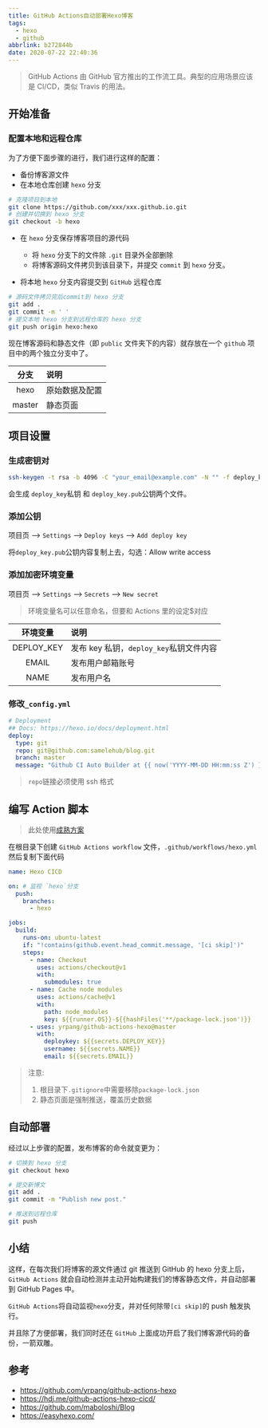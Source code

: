 ```yaml
---
title: GitHub Actions自动部署Hexo博客
tags:
  - hexo
  - github
abbrlink: b272844b
date: 2020-07-22 22:40:36
---
```


> GitHub Actions 由 GitHub 官方推出的工作流工具。典型的应用场景应该是 CI/CD，类似 Travis 的用法。

## 开始准备

### 配置本地和远程仓库

为了方便下面步骤的进行，我们进行这样的配置：

- 备份博客源文件
- 在本地仓库创建 `hexo` 分支

```sh
# 克隆项目到本地
git clone https://github.com/xxx/xxx.github.io.git
# 创建并切换到 hexo 分支
git checkout -b hexo
```

- 在 `hexo` 分支保存博客项目的源代码

  - 将 `hexo` 分支下的文件除 `.git` 目录外全部删除
  - 将博客源码文件拷贝到该目录下，并提交 `commit` 到 `hexo` 分支。

- 将本地 `hexo` 分支内容提交到 `GitHub` 远程仓库

```sh
# 源码文件拷贝完后commit到 hexo 分支
git add .
git commit -m ' '
# 提交本地 hexo 分支到远程仓库的 hexo 分支
git push origin hexo:hexo
```

现在博客源码和静态文件（即 `public` 文件夹下的内容）就存放在一个 `github` 项目中的两个独立分支中了。

|  分支  | 说明           |
| :----: | :------------- |
|  hexo  | 原始数据及配置 |
| master | 静态页面       |

## 项目设置

### 生成密钥对

```sh
ssh-keygen -t rsa -b 4096 -C "your_email@example.com" -N "" -f deploy_key
```

会生成 `deploy_key`私钥 和 `deploy_key.pub`公钥两个文件。

### 添加公钥

项目页 --> `Settings` --> `Deploy keys` --> `Add deploy key`

将`deploy_key.pub`公钥内容复制上去，勾选：Allow write access

### 添加加密环境变量

项目页 --> `Settings` --> `Secrets` --> `New secret`

> 环境变量名可以任意命名，但要和 Actions 里的设定\$对应

|  环境变量  | 说明                                    |
| :--------: | :-------------------------------------- |
| DEPLOY_KEY | 发布 key 私钥，`deploy_key`私钥文件内容 |
|   EMAIL    | 发布用户邮箱账号                        |
|    NAME    | 发布用户名                              |

### 修改`_config.yml`

```yaml
# Deployment
## Docs: https://hexo.io/docs/deployment.html
deploy:
  type: git
  repo: git@github.com:samelehub/blog.git
  branch: master
  message: "Github CI Auto Builder at {{ now('YYYY-MM-DD HH:mm:ss Z') }}"
```

> `repo`链接必须使用 ssh 格式

## 编写 Action 脚本

> 此处使用[成熟方案](https://github.com/yrpang/github-actions-hexo)

在根目录下创建 `GitHub Actions workflow` 文件，`.github/workflows/hexo.yml` 然后复制下面代码

```yaml
name: Hexo CICD

on: # 监视 `hexo`分支
  push:
    branches:
      - hexo

jobs:
  build:
    runs-on: ubuntu-latest
    if: "!contains(github.event.head_commit.message, '[ci skip]')"
    steps:
      - name: Checkout
        uses: actions/checkout@v1
        with:
          submodules: true
      - name: Cache node modules
        uses: actions/cache@v1
        with:
          path: node_modules
          key: ${{runner.OS}}-${{hashFiles('**/package-lock.json')}}
      - uses: yrpang/github-actions-hexo@master
        with:
          deploykey: ${{secrets.DEPLOY_KEY}}
          username: ${{secrets.NAME}}
          email: ${{secrets.EMAIL}}
```

> 注意:
>
> 1. 根目录下`.gitignore`中需要移除`package-lock.json`
> 2. 静态页面是强制推送，覆盖历史数据

## 自动部署

经过以上步骤的配置，发布博客的命令就变更为：

```sh
# 切换到 hexo 分支
git checkout hexo

# 提交新博文
git add .
git commit -m "Publish new post."

# 推送到远程仓库
git push
```

## 小结

这样，在每次我们将博客的源文件通过 git 推送到 GitHub 的 hexo 分支上后，`GitHub Actions` 就会自动检测并主动开始构建我们的博客静态文件，并自动部署到 GitHub Pages 中。

`GitHub Actions`将自动监视`hexo`分支，并对任何除带`[ci skip]`的 push 触发执行。

并且除了方便部署，我们同时还在 `GitHub` 上面成功开启了我们博客源代码的备份，一箭双雕。

## 参考

- https://github.com/yrpang/github-actions-hexo
- https://hdj.me/github-actions-hexo-cicd/
- https://github.com/maboloshi/Blog
- https://easyhexo.com/
